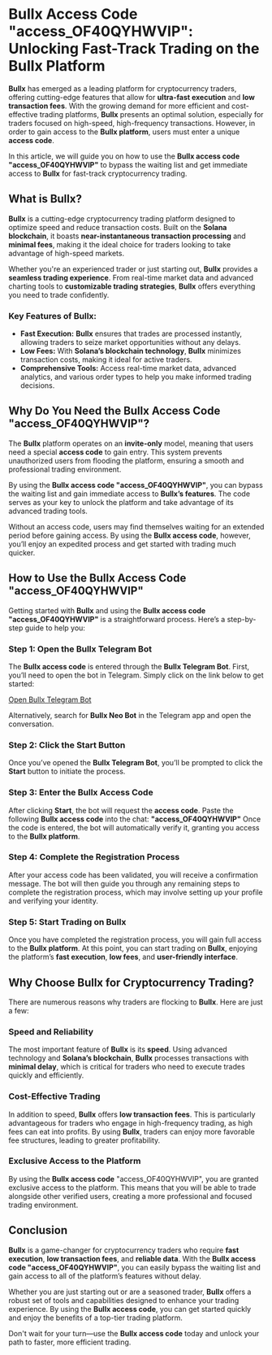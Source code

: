 # Bullx Access Code "access_OF40QYHWVIP": Unlocking Fast-Track Trading on the Bullx Platform

**Bullx** has emerged as a leading platform for cryptocurrency traders, offering cutting-edge features that allow for **ultra-fast execution** and **low transaction fees**. With the growing demand for more efficient and cost-effective trading platforms, **Bullx** presents an optimal solution, especially for traders focused on high-speed, high-frequency transactions. However, in order to gain access to the **Bullx platform**, users must enter a unique **access code**.

In this article, we will guide you on how to use the **Bullx access code "access_OF40QYHWVIP"** to bypass the waiting list and get immediate access to **Bullx** for fast-track cryptocurrency trading.

## What is Bullx?

**Bullx** is a cutting-edge cryptocurrency trading platform designed to optimize speed and reduce transaction costs. Built on the **Solana blockchain**, it boasts **near-instantaneous transaction processing** and **minimal fees**, making it the ideal choice for traders looking to take advantage of high-speed markets.

Whether you're an experienced trader or just starting out, **Bullx** provides a **seamless trading experience**. From real-time market data and advanced charting tools to **customizable trading strategies**, **Bullx** offers everything you need to trade confidently.

### Key Features of Bullx:
- **Fast Execution:** **Bullx** ensures that trades are processed instantly, allowing traders to seize market opportunities without any delays.
- **Low Fees:** With **Solana’s blockchain technology**, **Bullx** minimizes transaction costs, making it ideal for active traders.
- **Comprehensive Tools:** Access real-time market data, advanced analytics, and various order types to help you make informed trading decisions.

## Why Do You Need the Bullx Access Code "access_OF40QYHWVIP"?

The **Bullx** platform operates on an **invite-only** model, meaning that users need a special **access code** to gain entry. This system prevents unauthorized users from flooding the platform, ensuring a smooth and professional trading environment. 

By using the **Bullx access code "access_OF40QYHWVIP"**, you can bypass the waiting list and gain immediate access to **Bullx’s features**. The code serves as your key to unlock the platform and take advantage of its advanced trading tools.

Without an access code, users may find themselves waiting for an extended period before gaining access. By using the **Bullx access code**, however, you’ll enjoy an expedited process and get started with trading much quicker.

## How to Use the Bullx Access Code "access_OF40QYHWVIP"

Getting started with **Bullx** and using the **Bullx access code "access_OF40QYHWVIP"** is a straightforward process. Here’s a step-by-step guide to help you:

### Step 1: Open the Bullx Telegram Bot
The **Bullx access code** is entered through the **Bullx Telegram Bot**. First, you’ll need to open the bot in Telegram. Simply click on the link below to get started:

[Open Bullx Telegram Bot](https://t.me/BullxNeoBot?start=access_OF40QYHWVIP)

Alternatively, search for **Bullx Neo Bot** in the Telegram app and open the conversation.

### Step 2: Click the Start Button
Once you’ve opened the **Bullx Telegram Bot**, you’ll be prompted to click the **Start** button to initiate the process.

### Step 3: Enter the Bullx Access Code
After clicking **Start**, the bot will request the **access code**. Paste the following **Bullx access code** into the chat:
**"access_OF40QYHWVIP"** Once the code is entered, the bot will automatically verify it, granting you access to the **Bullx platform**.

### Step 4: Complete the Registration Process
After your access code has been validated, you will receive a confirmation message. The bot will then guide you through any remaining steps to complete the registration process, which may involve setting up your profile and verifying your identity.

### Step 5: Start Trading on Bullx
Once you have completed the registration process, you will gain full access to the **Bullx platform**. At this point, you can start trading on **Bullx**, enjoying the platform’s **fast execution**, **low fees**, and **user-friendly interface**.

## Why Choose Bullx for Cryptocurrency Trading?

There are numerous reasons why traders are flocking to **Bullx**. Here are just a few:

### Speed and Reliability
The most important feature of **Bullx** is its **speed**. Using advanced technology and **Solana’s blockchain**, **Bullx** processes transactions with **minimal delay**, which is critical for traders who need to execute trades quickly and efficiently.

### Cost-Effective Trading
In addition to speed, **Bullx** offers **low transaction fees**. This is particularly advantageous for traders who engage in high-frequency trading, as high fees can eat into profits. By using **Bullx**, traders can enjoy more favorable fee structures, leading to greater profitability.

### Exclusive Access to the Platform
By using the **Bullx access code** "access_OF40QYHWVIP", you are granted exclusive access to the platform. This means that you will be able to trade alongside other verified users, creating a more professional and focused trading environment.

## Conclusion

**Bullx** is a game-changer for cryptocurrency traders who require **fast execution**, **low transaction fees**, and **reliable data**. With the **Bullx access code "access_OF40QYHWVIP"**, you can easily bypass the waiting list and gain access to all of the platform’s features without delay.

Whether you are just starting out or are a seasoned trader, **Bullx** offers a robust set of tools and capabilities designed to enhance your trading experience. By using the **Bullx access code**, you can get started quickly and enjoy the benefits of a top-tier trading platform.

Don't wait for your turn—use the **Bullx access code** today and unlock your path to faster, more efficient trading.




